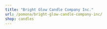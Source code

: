 ```yaml
---
title: "Bright Glow Candle Company Inc."
url: /pomona/bright-glow-candle-company-inc/
shop: candles
---
```

